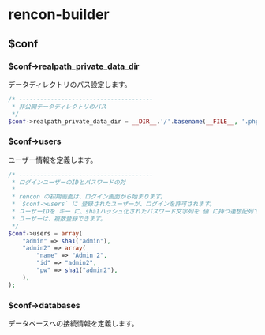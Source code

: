 # rencon-builder

## $conf

### $conf->realpath_private_data_dir

データディレクトリのパス設定します。

```php
/* --------------------------------------
 * 非公開データディレクトリのパス
 */
$conf->realpath_private_data_dir = __DIR__.'/'.basename(__FILE__, '.php').'__data/';
```

### $conf->users

ユーザー情報を定義します。

```php
/* --------------------------------------
 * ログインユーザーのIDとパスワードの対
 * 
 * rencon の初期画面は、ログイン画面から始まります。
 * `$conf->users` に 登録されたユーザーが、ログインを許可されます。
 * ユーザーIDを キー に、sha1ハッシュ化されたパスワード文字列を 値 に持つ連想配列で設定してください。
 * ユーザーは、複数登録できます。
 */
$conf->users = array(
	"admin" => sha1("admin"),
	"admin2" => array(
		"name" => "Admin 2",
		"id" => "admin2",
		"pw" => sha1("admin2"),
	),
);
```

### $conf->databases

データベースへの接続情報を定義します。
